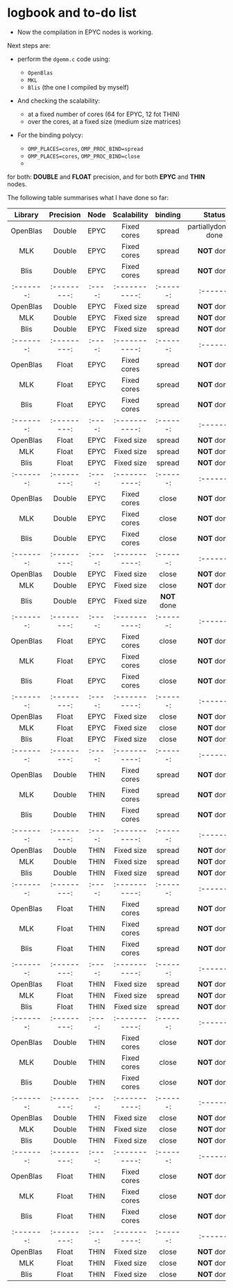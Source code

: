 # logbook and to-do list

- Now the compilation in EPYC nodes is working. 

Next steps are: 

- perform the `dgemm.c` code using: 
    - `OpenBlas`
    - `MKL`
    - `Blis`  (the one I compiled by myself)

- And checking the scalability:
    - at a fixed number of cores (64 for EPYC, 12 fot THIN)
    - over the cores, at a fixed size (medium size matrices)

- For the binding polycy:
    - `OMP_PLACES=cores`,  `OMP_PROC_BIND=spread`
    - `OMP_PLACES=cores`,  `OMP_PROC_BIND=close`
    - 
for both: **DOUBLE** and **FLOAT** precision, and for both **EPYC** and **THIN** nodes.


The following table summarises what I have done so far:

| Library | Precision | Node | Scalability | binding  | Status |
|:-------:|:---------:|:----:|:-----------:|:------:|:------:|
| OpenBlas| Double    | EPYC | Fixed cores | spread   | partiallydone**not** done |
| MLK     | Double    | EPYC | Fixed cores | spread   | **NOT** done |
| Blis    | Double    | EPYC | Fixed cores | spread   | **NOT** done |
|:-------:|:---------:|:----:|:-----------:|:------:|:------:|
| OpenBlas| Double    | EPYC | Fixed size  | spread   | **NOT** done |
| MLK     | Double    | EPYC | Fixed size  | spread   | **NOT** done |
| Blis    | Double    | EPYC | Fixed size  | spread   | **NOT** done |
|:-------:|:---------:|:----:|:-----------:|:------:|:------:|
| OpenBlas| Float     | EPYC | Fixed cores | spread   | **NOT** done |
| MLK     | Float     | EPYC | Fixed cores | spread   |**NOT** done |
| Blis    | Float     | EPYC | Fixed cores | spread   | **NOT** done |
|:-------:|:---------:|:----:|:-----------:|:------:|:------:|
| OpenBlas| Float     | EPYC | Fixed size  | spread   | **NOT** done |
| MLK     | Float     | EPYC | Fixed size  | spread   | **NOT** done |
| Blis    | Float     | EPYC | Fixed size  | spread   | **NOT** done |
|:-------:|:---------:|:----:|:-----------:|:------:|:------:|
| OpenBlas| Double    | EPYC | Fixed cores | close   | **NOT** done |
| MLK     | Double    | EPYC | Fixed cores | close   | **NOT** done |
| Blis    | Double    | EPYC | Fixed cores | close   | **NOT** done |
|:-------:|:---------:|:----:|:-----------:|:------:|:------:|
| OpenBlas| Double    | EPYC | Fixed size  | close   | **NOT** done |
| MLK     | Double    | EPYC | Fixed size  | close   | **NOT** done |
| Blis    | Double    | EPYC | Fixed size  | **NOT** done |
|:-------:|:---------:|:----:|:-----------:|:------:|:------:|
| OpenBlas| Float     | EPYC | Fixed cores | close    | **NOT** done |
| MLK     | Float     | EPYC | Fixed cores | close    |**NOT** done |
| Blis    | Float     | EPYC | Fixed cores | close    | **NOT** done |
|:-------:|:---------:|:----:|:-----------:|:------:|:------:|
| OpenBlas| Float     | EPYC | Fixed size  | close    | **NOT** done |
| MLK     | Float     | EPYC | Fixed size  | close    | **NOT** done |
| Blis    | Float     | EPYC | Fixed size  | close    | **NOT** done |
|:-------:|:---------:|:----:|:-----------:|:------:|:------:|
| OpenBlas| Double    | THIN | Fixed cores | spread   | **NOT** done |
| MLK     | Double    | THIN | Fixed cores | spread   | **NOT** done |
| Blis    | Double    | THIN | Fixed cores | spread   | **NOT** done |
|:-------:|:---------:|:----:|:-----------:|:------:|:------:|
| OpenBlas| Double    | THIN | Fixed size  | spread   | **NOT** done |
| MLK     | Double    | THIN | Fixed size  | spread   | **NOT** done |
| Blis    | Double    | THIN | Fixed size  | spread   |**NOT** done |
|:-------:|:---------:|:----:|:-----------:|:------:|:------:|
| OpenBlas| Float     | THIN | Fixed cores | spread   | **NOT** done |
| MLK     | Float     | THIN | Fixed cores | spread   |**NOT** done |
| Blis    | Float     | THIN | Fixed cores | spread   | **NOT** done |
|:-------:|:---------:|:----:|:-----------:|:------:|:------:|
| OpenBlas| Float     | THIN | Fixed size  | spread   | **NOT** done |
| MLK     | Float     | THIN | Fixed size  | spread   | **NOT** done |
| Blis    | Float     | THIN | Fixed size  | spread   | **NOT** done |
|:-------:|:---------:|:----:|:-----------:|:------:|:------:|
| OpenBlas| Double    | THIN | Fixed cores | close   | **NOT** done |
| MLK     | Double    | THIN | Fixed cores | close   | **NOT** done |
| Blis    | Double    | THIN | Fixed cores | close   | **NOT** done |
|:-------:|:---------:|:----:|:-----------:|:------:|:------:|
| OpenBlas| Double    | THIN | Fixed size  | close   | **NOT** done |
| MLK     | Double    | THIN | Fixed size  | close   | **NOT** done |
| Blis    | Double    | THIN | Fixed size  | close   | **NOT** done |
|:-------:|:---------:|:----:|:-----------:|:------:|:------:|
| OpenBlas| Float     | THIN | Fixed cores | close    | **NOT** done |
| MLK     | Float     | THIN | Fixed cores | close    | **NOT** done |
| Blis    | Float     | THIN | Fixed cores | close    | **NOT** done |
|:-------:|:---------:|:----:|:-----------:|:------:|:------:|
| OpenBlas| Float     | THIN | Fixed size  | close    | **NOT** done |
| MLK     | Float     | THIN | Fixed size  | close    | **NOT** done |
| Blis    | Float     | THIN | Fixed size  | close    | **NOT** done |
